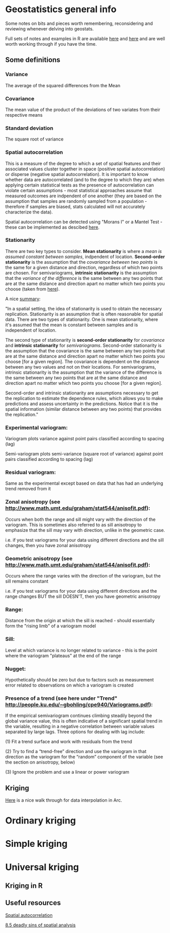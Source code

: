 # Geostatistics general info

Some notes on bits and pieces worth remembering, reconsidering and reviewing whenever delving into geostats.

Full sets of notes and examples in R are available [here](http://www.css.cornell.edu/faculty/dgr2/teach/degeostats.html) and [here](http://www.math.umt.edu/graham/stat544/) and are well worth working through if you have the time.

## Some definitions

### Variance

The average of the squared differences from the Mean

### Covariance

The mean value of the product of the deviations of two variates from their respective means

### Standard deviation

The square root of variance

### Spatial autocorrelation

This is a measure of the degree to which a set of spatial features and their associated values cluster together in space (positive spatial autocorrelation) or disperse (negative spatial autocorrelation). It is important to know whether data are autocorrelated (and to the degree to which they are) when applying certain statistical tests as the presence of autocorrelation can violate certain assumptions - most statistical approaches assume that measured outcomes are indpendent of one another (they are based on the assumption that samples are randomly sampled from a population - therefore if samples are biased, stats calculated will not accurately characterize the data).

Spatial autocorrelation can be detected using "Morans I" or a Mantel Test - these can be implemented as descibed [here](http://www.ats.ucla.edu/stat/mult_pkg/faq/general/spatial_autocorr.htm). 

### Stationarity

There are two key types to consider. **Mean stationarity** is where a *mean is assumed constant between samples*, indpendent of location. **Second-order stationarity** is the assumption that the *covariance between two points* is the same for a given distance and direction, regardless of which two points are chosen. For semivariograms, **intrinsic stationarity** is the assumption that the *variance of the difference* is the same between any two points that are at the same distance and direction apart no matter which two points you choose (taken from [here](http://resources.arcgis.com/en/help/main/10.1/index.html#//003100000033000000)).

A nice [summary](https://desktop.arcgis.com/en/desktop/latest/guide-books/extensions/geostatistical-analyst/random-processes-with-dependence.htm):

"In a spatial setting, the idea of stationarity is used to obtain the necessary replication. Stationarity is an assumption that is often reasonable for spatial data. There are two types of stationarity. One is mean stationarity, where it's assumed that the mean is constant between samples and is independent of location.

The second type of stationarity is **second-order stationarity** for *covariance* and **intrinsic stationarity** for *semivariograms*. Second-order stationarity is the assumption that the covariance is the same between any two points that are at the same distance and direction apart no matter which two points you choose [for a given region]. The covariance is dependent on the distance between any two values and not on their locations. For semivariograms, intrinsic stationarity is the assumption that the variance of the difference is the same between any two points that are at the same distance and direction apart no matter which two points you choose [for a given region].

Second-order and intrinsic stationarity are assumptions necessary to get the replication to estimate the dependence rules, which allows you to make predictions and assess uncertainty in the predictions. Notice that it is the spatial information (similar distance between any two points) that provides the replication."

### Experimental variogram:

Variogram plots variance against point pairs classified according to spacing (lag)

Semi-variogram plots semi-variance (square root of variance) against point pairs classified according to spacing (lag)

### Residual variogram: 

Same as the experimental except based on data that has had an underlying trend removed from it

### Zonal anisotropy (see http://www.math.umt.edu/graham/stat544/anisofit.pdf): 

Occurs when both the range and sill might vary with the direction of the variogram. This is sometimes also referred to as sill anisotropy to emphasize that the sill may vary with direction, unlike in the geometric case.

i.e. if you test variograms for your data using different directions and the sill changes, then you have zonal anisotropy

### Geometric anisotropy (see http://www.math.umt.edu/graham/stat544/anisofit.pdf):

Occurs where the range varies with the direction of the variogram, but the sill remains constant

i.e. if you test variograms for your data using different directions and the range changes BUT the sill DOESN'T, then you have geometric anisotropy

### Range:

Distance from the origin at which the sill is reached - should essentially form the "rising limb" of a variogram model

### Sill: 

Level at which variance is no longer related to variance - this is the point where the variogram "plateaus" at the end of the range

### Nugget:

Hypothetically should be zero but due to factors such as measurement error related to observations on which a variogram is created 

### Presence of a trend (see here under "Trend" http://people.ku.edu/~gbohling/cpe940/Variograms.pdf):

If the empirical semivariogram continues climbing steadily beyond the global variance value, this is often indicative of a significant spatial trend in the variable, resulting in a negative correlation between variable values separated by large lags. Three options for dealing with lag include: 

(1) Fit a trend surface and work with residuals from the trend

(2) Try to find a “trend-free” direction and use the variogram in that direction as the variogram for the “random” component of the variable (see the section on anisotropy, below)

(3) Ignore the problem and use a linear or power variogram

## Kriging

[Here](http://www.geo.mtu.edu/rs4hazards/ksdurst/website/Thesis/Kriging.html) is a nice walk through for data interpolation in Arc.

# Ordinary kriging
	
# Simple kriging
	
# Universal kriging

## Kriging in R

## Useful resources

[Spatial autocorrelation](http://userwww.sfsu.edu/efc/classes/biol710/spatial/spat-auto.htm)

[8.5 deadly sins of spatial analysis](http://onlinelibrary.wiley.com/doi/10.1111/j.1365-2699.2011.02637.x/pdf)



